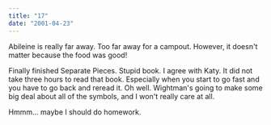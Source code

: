 ```yaml
---
title: "17"
date: "2001-04-23"
---
```


Abileine is really far away. Too far away for a campout. However, it doesn't matter because the food was good!

Finally finished Separate Pieces. Stupid book. I agree with Katy. It did not take three hours to read that book. Especially when you start to go fast and you have to go back and reread it. Oh well. Wightman's going to make some big deal about all of the symbols, and I won't really care at all.

Hmmm... maybe I should do homework.
